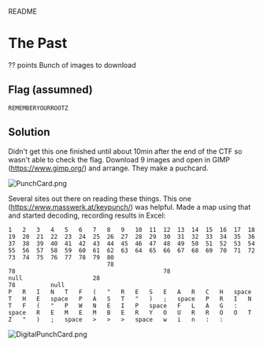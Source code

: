 README

# The Past
?? points
Bunch of images to download


## Flag (assumned)
```shell
REMEMBERYOURROOTZ
```

## Solution

Didn't get this one finished until about 10min after the end of the CTF so wasn't able to check the flag. Download 9 images and open in GIMP (https://www.gimp.org/) and arrange. They make a puchcard.

![PunchCard.png](../../../../_resources/7d16dd270d9d404294abdb3f31624a51.png)

Several sites out there on reading these things. This one (https://www.masswerk.at/keypunch/) was helpful. Made a map using that and started decoding, recording results in Excel:
```shell
1	2	3	4	5	6	7	8	9	10	11	12	13	14	15	16	17	18	19	20	21	22	23	24	25	26	27	28	29	30	31	32	33	34	35	36	37	38	39	40	41	42	43	44	45	46	47	48	49	50	51	52	53	54	55	56	57	58	59	60	61	62	63	64	65	66	67	68	69	70	71	72	73	74	75	76	77	78	79	80
							78																		78											78							null					28																			78			null									
P	R	I	N	T	F	(	"	R	E	S	E	A	R	C	H	space	T	H	E	space	P	A	S	T	"	)	;	space	P	R	I	N	T	F	(	"	P	W	N	E	I	P	space	F	L	A	G	:	space	R	E	M	E	M	B	E	R	Y	O	U	R	R	O	O	T	Z	"	)	;	space	>	>	>	space	w	i	n	:	:

```

![DigitalPunchCard.png](../../../../_resources/09ace4a846504dae8270c42cc8f2fa14.png)
